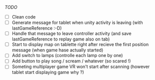 _TODO_

- [ ] Clean code
- [ ] Generate message for tablet when unity activity is leaving (with lastGameReference :-D)
- [ ] Handle that message to leave controller activity (and save lastGameReference to replay game also on tab)
- [ ] Start to display map on tablette right after recieve the first position message (when game hase actually started)
- [ ] Add switch to lamps (controlle each lamp one by one)
- [ ] Add button to play song / scream / whatever (so scared !)
- [ ] Someting multiplayer game VR won't start after scanning (however tablet start displaying game why ?)
